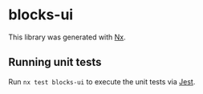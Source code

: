 # blocks-ui

This library was generated with [Nx](https://nx.dev).

## Running unit tests

Run `nx test blocks-ui` to execute the unit tests via [Jest](https://jestjs.io).

